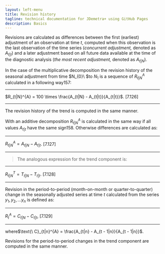 ```yaml
---
layout: left-menu
title: Revision history
tagline: technical documentation for JDemetra+ using GitHub Pages
description: Basics
---
```


Revisions are calculated as differences between the first (earliest)
adjustment of an observation at time $t$, computed when this observation
is the last observation of the time series (*concurrent adjustment,*
denoted as $A_{t|t}$) and a later adjustment based on all future data
available at the time of the diagnostic analysis (*the* *most recent*
*adjustment,* denoted as $A_{t|N}$).

In the case of the multiplicative decomposition the revision history of
the seasonal adjustment from time $N_{0}\ $to $N_{1}$ is a sequence of
$R_{t|N}^{A}$ calculated in a following way157:

  --------------------------------------------------------------- -----------
  $R_{t|N}^{A} = 100 \times \frac{A_{t|N} - A_{t|t}}{A_{t|t}}$.   \[7.126\]
  --------------------------------------------------------------- -----------

The revision history of the trend is computed in the same manner.

With an additive decomposition $R_{t|N}^{A}$ is calculated in the same
way if all values $A_{t|t}$ have the same sign158. Otherwise differences
are calculated as:

  ------------------------------------ -----------
  $R_{t|N}^{A} = A_{t|N} - A_{t|t}$.   \[7.127\]
  ------------------------------------ -----------

> The analogous expression for the trend component is:

  ------------------------------------ -----------
  $R_{t|N}^{T} = T_{t|N} - T_{t|t}$.   \[7.128\]
  ------------------------------------ -----------

Revision in the period-to-period (month-on-month or quarter-to-quarter)
change in the seasonally adjusted series at time $t$ calculated from the
series $y_{1},y_{2},\ldots y_{n}$ is defined as:

  ---------------------------------- -----------
  $R_{t}^{A} = C_{t|N} - C_{t|t}$,   \[7.129\]
  ---------------------------------- -----------

where$\text{\ C}_{t|n}^{A} = \frac{A_{t|n} - A_{t - 1|n}}{A_{t - 1|n}}$.

Revisions for the period-to-period changes in the trend component are
computed in the same manner.
